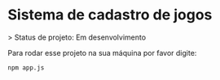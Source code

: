<h1>Sistema de cadastro de jogos</h1>
> Status de projeto: Em desenvolvimento

Para rodar esse projeto na sua máquina por favor digite:
```
npm app.js
```
